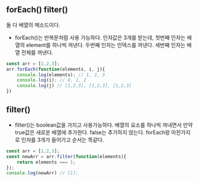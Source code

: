 ## forEach()  filter()
둘 다 배열의 메소드이다.

* forEach()는 반복문처럼 사용 가능하다. 인자값은 3개를 받는데, 첫번째 인자는 배열의 element를 하나씩 꺼낸다. 두번째 인자는 인덱스를 꺼낸다. 세번째 인자는 배열 전체를 꺼낸다.
```javascript
const arr = [1,2,3];
arr.forEach(function(elements, i, j){
	console.log(elements); // 1, 2, 3
	console.log(i); // 0, 1, 2
	console.log(j) // [1,2,3], [1,2,3], [1,2,3]
})
```
##  filter()

* filter()는 boolean값을 가지고 사용가능하다. 배열의 요소를 하나씩 꺼내면서 만약 true값은 새로운 배열에 추가한다. false는 추가하지 않는다.
forEach랑 마찬가지로 인자를 3개가 들어가고 순서는 똑같다.

```javascript
const arr = [1,2,3];
const newArr = arr.filter(function(elements){
	return elements === 1;
});
console.log(newArr) // [1];
```
